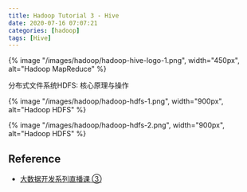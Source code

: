 ```yaml
---
title: Hadoop Tutorial 3 - Hive
date: 2020-07-16 07:07:21
categories: [hadoop]
tags: [Hive]
---
```


{% image "/images/hadoop/hadoop-hive-logo-1.png", width="450px", alt="Hadoop MapReduce" %}

<!--more-->

分布式文件系统HDFS: 核心原理与操作

{% image "/images/hadoop/hadoop-hdfs-1.png", width="900px", alt="Hadoop HDFS" %}

{% image "/images/hadoop/hadoop-hdfs-2.png", width="900px", alt="Hadoop HDFS" %}


## Reference


- [大数据开发系列直播课 ③](https://study.163.com/course/courseLearn.htm?courseId=1209979905#/learn/live?lessonId=1281107303&courseId=1209979905)

